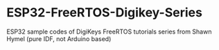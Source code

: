 # ESP32-FreeRTOS-Digikey-Series
ESP32 sample codes of DigiKeys FreeRTOS tutorials series from Shawn Hymel (pure IDF, not Arduino based)
